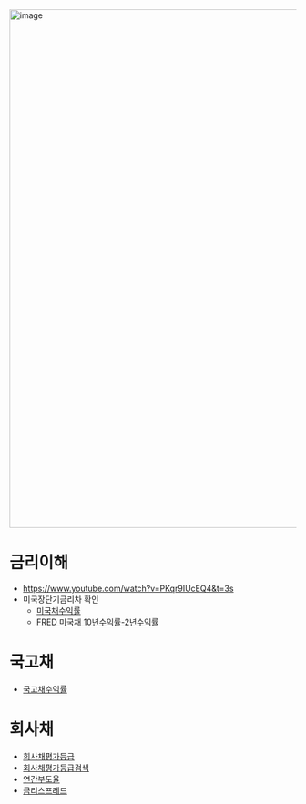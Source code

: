 <img width="911" alt="image" src="https://user-images.githubusercontent.com/7664099/228398173-aeb95e18-e5f2-4a00-9eac-d86e750f7343.png">

# 금리이해
- https://www.youtube.com/watch?v=PKqr9IUcEQ4&t=3s
- 미국장단기금리차 확인
  - [미국채수익률](https://kr.investing.com/rates-bonds/usa-government-bonds?maturity_from=40&maturity_to=290)
  - [FRED 미국채 10년수익률-2년수익률](https://fred.stlouisfed.org/series/T10Y2Y)

# 국고채
- [국고채수익률](https://www.daishin.com/g.ds?m=1022&p=1199&v=784)

# 회사채
- [회사채평가등급](https://www.lotteshoppingir.com/company/popup_grade2.html)
- [회사채평가등급검색](https://www.nicerating.com/disclosure/gradeSearch.do)
- [연간부도율](https://www.nicerating.com/disclosure/yearDefaultRates.do)
- [금리스프레드](https://www.nicerating.com/disclosure/gradedRates.do)
